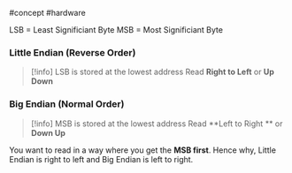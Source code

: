 #concept #hardware

LSB = Least Significiant Byte
MSB = Most Significiant Byte

### Little Endian (Reverse Order)

>[!info] LSB is stored at the lowest address
>Read **Right to Left** or **Up Down**

### Big Endian (Normal Order)

>[!info] MSB is stored at the lowest address
>Read **Left to Right ** or **Down Up**

You want to read in a way where you get the **MSB first**. Hence why, Little Endian is right to left and Big Endian is left to right.